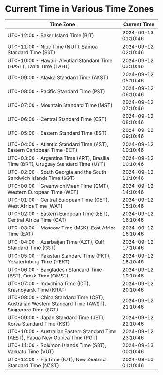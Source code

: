 # Current Time in Various Time Zones

| Time Zone | Current Time |
|-----------|--------------|
| UTC-12:00 - Baker Island Time (BIT) | 2024-09-13 01:10:46 |
| UTC-11:00 - Niue Time (NUT), Samoa Standard Time (SST) | 2024-09-12 02:10:46 |
| UTC-10:00 - Hawaii-Aleutian Standard Time (HAST), Tahiti Time (TAHT) | 2024-09-12 03:10:46 |
| UTC-09:00 - Alaska Standard Time (AKST) | 2024-09-12 05:10:46 |
| UTC-08:00 - Pacific Standard Time (PST) | 2024-09-12 06:10:46 |
| UTC-07:00 - Mountain Standard Time (MST) | 2024-09-12 07:10:46 |
| UTC-06:00 - Central Standard Time (CST) | 2024-09-12 08:10:46 |
| UTC-05:00 - Eastern Standard Time (EST) | 2024-09-12 09:10:46 |
| UTC-04:00 - Atlantic Standard Time (AST), Eastern Caribbean Time (ECT) | 2024-09-12 10:10:46 |
| UTC-03:00 - Argentina Time (ART), Brasília Time (BRT), Uruguay Standard Time (UYT) | 2024-09-12 10:10:46 |
| UTC-02:00 - South Georgia and the South Sandwich Islands Time (SGT) | 2024-09-12 11:10:46 |
| UTC±00:00 - Greenwich Mean Time (GMT), Western European Time (WET) | 2024-09-12 14:10:46 |
| UTC+01:00 - Central European Time (CET), West Africa Time (WAT) | 2024-09-12 15:10:46 |
| UTC+02:00 - Eastern European Time (EET), Central Africa Time (CAT) | 2024-09-12 16:10:46 |
| UTC+03:00 - Moscow Time (MSK), East Africa Time (EAT) | 2024-09-12 16:10:46 |
| UTC+04:00 - Azerbaijan Time (AZT), Gulf Standard Time (GST) | 2024-09-12 17:10:46 |
| UTC+05:00 - Pakistan Standard Time (PKT), Yekaterinburg Time (YEKT) | 2024-09-12 18:10:46 |
| UTC+06:00 - Bangladesh Standard Time (BST), Omsk Time (OMST) | 2024-09-12 19:10:46 |
| UTC+07:00 - Indochina Time (ICT), Krasnoyarsk Time (KRAT) | 2024-09-12 20:10:46 |
| UTC+08:00 - China Standard Time (CST), Australian Western Standard Time (AWST), Singapore Time (SGT) | 2024-09-12 21:10:46 |
| UTC+09:00 - Japan Standard Time (JST), Korea Standard Time (KST) | 2024-09-12 22:10:46 |
| UTC+10:00 - Australian Eastern Standard Time (AEST), Papua New Guinea Time (PGT) | 2024-09-12 23:10:46 |
| UTC+11:00 - Solomon Islands Time (SBT), Vanuatu Time (VUT) | 2024-09-13 00:10:46 |
| UTC+12:00 - Fiji Time (FJT), New Zealand Standard Time (NZST) | 2024-09-13 01:10:46 |
